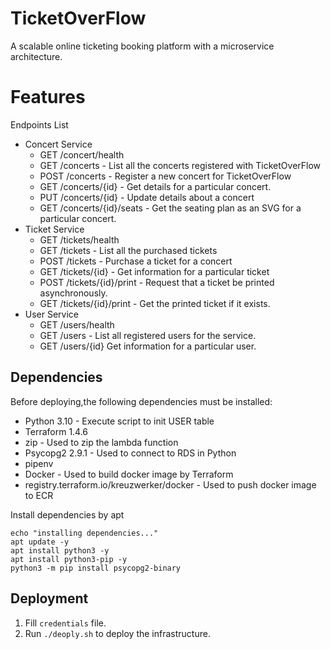 # TicketOverFlow
A scalable online ticketing booking platform with a microservice architecture.

# Features
Endpoints List
- Concert Service
  - GET /concert/health
  - GET /concerts - List all the concerts registered with TicketOverFlow
  - POST /concerts - Register a new concert for TicketOverFlow
  - GET /concerts/{id} - Get details for a particular concert.
  - PUT /concerts/{id} - Update details about a concert
  - GET /concerts/{id}/seats - Get the seating plan as an SVG for a particular concert.
- Ticket Service
  - GET /tickets/health
  - GET /tickets - List all the purchased tickets
  - POST /tickets - Purchase a ticket for a concert
  - GET /tickets/{id} - Get information for a particular ticket
  - POST /tickets/{id}/print - Request that a ticket be printed asynchronously.
  - GET /tickets/{id}/print - Get the printed ticket if it exists.
- User Service
  - GET /users/health
  - GET /users - List all registered users for the service.
  - GET /users/{id} Get information for a particular user.

## Dependencies

Before deploying,the following dependencies must be installed:

- Python 3.10 - Execute script to init USER table
- Terraform 1.4.6
- zip - Used to zip the lambda function
- Psycopg2 2.9.1 - Used to connect to RDS in Python
- pipenv
- Docker - Used to build docker image by Terraform
- registry.terraform.io/kreuzwerker/docker - Used to push docker image to ECR

Install dependencies by apt

```angular2html
echo "installing dependencies..."
apt update -y
apt install python3 -y
apt install python3-pip -y
python3 -m pip install psycopg2-binary

```

## Deployment

1. Fill `credentials` file.
2. Run `./deoply.sh` to deploy the infrastructure.

